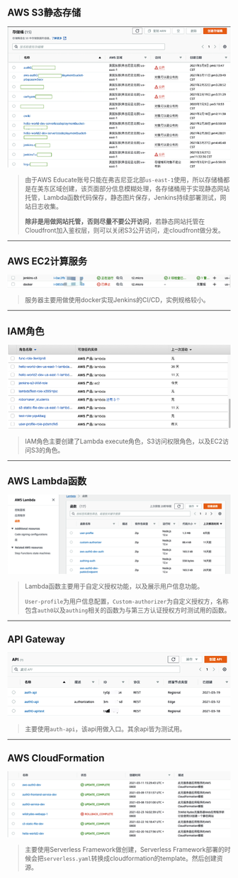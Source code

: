 ## AWS S3静态存储

![image-20210331190202633](_images/image-20210331190202633.png)

> 由于AWS Educate账号只能在弗吉尼亚北部`us-east-1`使用，所以存储桶都是在美东区域创建，该页面部分信息模糊处理，各存储桶用于实现静态网站托管，Lambda函数代码保存，静态图片保存，Jenkins持续部署测试，网站日志收集。
>
> **除非是用做网站托管，否则尽量不要公开访问**，若静态网站托管在Cloudfront加入鉴权层，则可以关闭S3公开访问，走cloudfront做分发。

---



## AWS EC2计算服务

![image-20210331192235203](_images/image-20210331192235203.png)

>服务器主要用做使用docker实现Jenkins的CI/CD，实例规格较小。

---



## IAM角色

![image-20210331192537393](_images/image-20210331192537393.png)

>IAM角色主要创建了Lambda execute角色，S3访问权限角色，以及EC2访问S3的角色。

---



## AWS Lambda函数

![image-20210331192725117](_images/image-20210331192725117.png)

>Lambda函数主要用于自定义授权功能，以及展示用户信息功能。
>
>`User-profile`为用户信息配置，`Custom-authorizer`为自定义授权方，名称包含`auth0`以及`authing`相关的函数为与第三方认证授权方时测试用的函数。

---



## API Gateway

![image-20210331193127049](_images/image-20210331193127049.png)

 >主要使用`auth-api`，该api用做入口。其余api皆为测试用。

---



## AWS CloudFormation

![image-20210331193328585](_images/image-20210331193328585.png)

>主要使用Serverless Framework做创建，Serverless Framework部署的时候会把`serverless.yaml`转换成cloudformation的template。然后创建资源。


